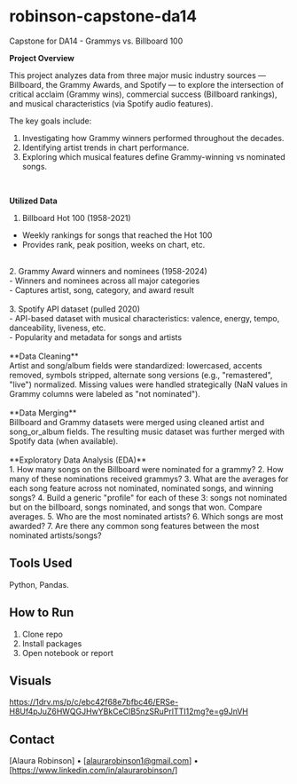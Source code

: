 # robinson-capstone-da14
Capstone for DA14 - Grammys vs. Billboard 100

**Project Overview**

This project analyzes data from three major music industry sources — Billboard, the Grammy Awards, and Spotify — to explore the intersection of critical acclaim (Grammy wins), commercial success (Billboard rankings), and musical characteristics (via Spotify audio features).

The key goals include:

1. Investigating how Grammy winners performed throughout the decades.
2. Identifying artist trends in chart performance.
3. Exploring which musical features define Grammy-winning vs nominated songs.
<br/>

**Utilized Data**

1. Billboard Hot 100 (1958-2021)<br/>
- Weekly rankings for songs that reached the Hot 100 <br/>
- Provides rank, peak position, weeks on chart, etc.
<br/>
2. Grammy Award winners and nominees (1958-2024) <br/>
- Winners and nominees across all major categories <br/>
- Captures artist, song, category, and award result <br/>
<br/>
3. Spotify API dataset (pulled 2020) <br/>
- API-based dataset with musical characteristics:
valence, energy, tempo, danceability, liveness, etc. <br/>
- Popularity and metadata for songs and artists <br/>
<br/>
**Data Cleaning** <br/>
Artist and song/album fields were standardized: lowercased, accents removed, symbols stripped, alternate song versions (e.g., "remastered", "live") normalized. Missing values were handled strategically (NaN values in Grammy columns were labeled as "not nominated"). <br/>
<br/>
**Data Merging** <br/>
Billboard and Grammy datasets were merged using cleaned artist and song_or_album fields. The resulting music dataset was further merged with Spotify data (when available).<br/>
<br/>
**Exploratory Data Analysis (EDA)** <br/>
1. How many songs on the Billboard were nominated for a grammy?
2. How many of these nominations received grammys?
3. What are the averages for each song feature across not nominated, nominated songs, and winning songs?
4. Build a generic "profile" for each of these 3: songs not nominated but on the billboard, songs nominated, and songs that won. Compare averages.
5. Who are the most nominated artists?
6. Which songs are most awarded?
7. Are there any common song features between the most nominated artists/songs?

## Tools Used
Python, Pandas.

## How to Run
1. Clone repo  
2. Install packages  
3. Open notebook or report

## Visuals
https://1drv.ms/p/c/ebc42f68e7bfbc46/ERSe-H8Uf4pJuZ6HWQGJHwYBkCeCIB5nzSRuPrlTTI12mg?e=g9JnVH

## Contact
[Alaura Robinson] • [alaurarobinson1@gmail.com] • [https://www.linkedin.com/in/alaurarobinson/]
